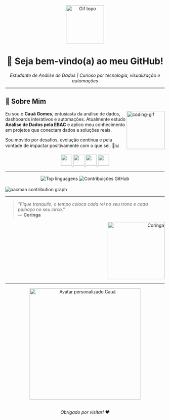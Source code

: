 <div align="center">
  <img src="https://camo.githubusercontent.com/592017f7b94aa0195d7ed768b2225bedd6bf625e66de55827da3ad88754fd10e/68747470733a2f2f6d65646961312e67697068792e636f6d2f6d656469612f76312e59326c6b505463354d4749334e6a457865576b324d47686e4e6a426b4d6a4635617a4e7a64576436636e646959577468647a526f4e575a7362474977646e706e4d326c7962795a6c634431324d563970626e526c636d35686246396e61575a66596e6c666157516d593351395a772f3236784277644975524a694149714877412f67697068792e676966" width="120" alt="Gif topo" />
</div>

<h1 align="center"> 🂯 Seja bem-vindo(a) ao meu GitHub! </h1> 
<p align="center"><i>Estudante de Análise de Dados | Curioso por tecnologia, visualização e automações</i></p>

---

## 🌟 Sobre Mim

<img align="right" alt="coding-gif" src="https://media.giphy.com/media/JIX9t2j0ZTN9S/giphy.gif" width="120" />

Eu sou o **Cauã Gomes**, entusiasta da análise de dados, dashboards interativos e automações. Atualmente estudo **Análise de Dados pela EBAC** e aplico meu conhecimento em projetos que conectam dados a soluções reais.

Sou movido por desafios, evolução contínua e pela vontade de impactar positivamente com o que sei. 🤝📊

<div align="center">
  <a href="https://portifoliocauagomes.netlify.app">
    <img src="https://img.shields.io/static/v1?message=Portfólio&logo=web&label=&color=6C63FF&logoColor=white&labelColor=&style=for-the-badge" height="35" />
  </a>
  <a href="mailto:cauacesarmgomes@gmail.com">
    <img src="https://img.shields.io/static/v1?message=Gmail&logo=gmail&label=&color=FF6584&logoColor=white&labelColor=&style=for-the-badge" height="35" />
  </a> 
  <a href="https://www.linkedin.com/in/cauã-gomes/">
    <img src="https://img.shields.io/static/v1?message=LinkedIn&logo=linkedin&label=&color=0077B5&logoColor=white&labelColor=&style=for-the-badge" height="35" />
  </a>
  <a href="https://wa.me/5511982236609">
    <img src="https://img.shields.io/static/v1?message=WhatsApp&logo=whatsapp&label=&color=25D366&logoColor=white&labelColor=&style=for-the-badge" height="35" />
  </a>
</div>

---

<div align="center">
  <img src="https://github-readme-stats.vercel.app/api/top-langs/?username=Caua-Gomes-2&layout=compact&langs_count=20&theme=tokyonight" alt="Top linguagens" />
  <img src="https://github-readme-streak-stats.herokuapp.com/?user=Caua-Gomes-2&theme=tokyonight" alt="Contribuições GitHub" />
</div>

<br>

<picture>
  <source media="(prefers-color-scheme: dark)" srcset="https://raw.githubusercontent.com/Caua-Gomes-2/Caua-Gomes-2/output/pacman-contribution-graph-dark.svg">
  <source media="(prefers-color-scheme: light)" srcset="https://raw.githubusercontent.com/Caua-Gomes-2/Caua-Gomes-2/output/pacman-contribution-graph.svg">
  <img alt="pacman contribution graph" src="https://raw.githubusercontent.com/Caua-Gomes-2/Caua-Gomes-2/output/pacman-contribution-graph.svg">
</picture>

---

> _"Fique tranquilo, o tempo coloca cada rei no seu trono e cada palhaço no seu circo."_  
> — **Coringa**

<div align="right">
  <img src="https://media1.tenor.com/m/fdWIZhNwAW4AAAAC/forced-smile-sad.gif" width="180" alt="Coringa" />
</div>

---

<div align="center">
  <img align="middle" src="https://raw.githubusercontent.com/Caua-Gomes-2/Caua-Gomes-2/main/assets/avatar-caua.png" width="350" alt="Avatar personalizado Cauã" />
</div>
<br>
<p align="center"><i>Obrigado por visitar! ❤️</i></p>
